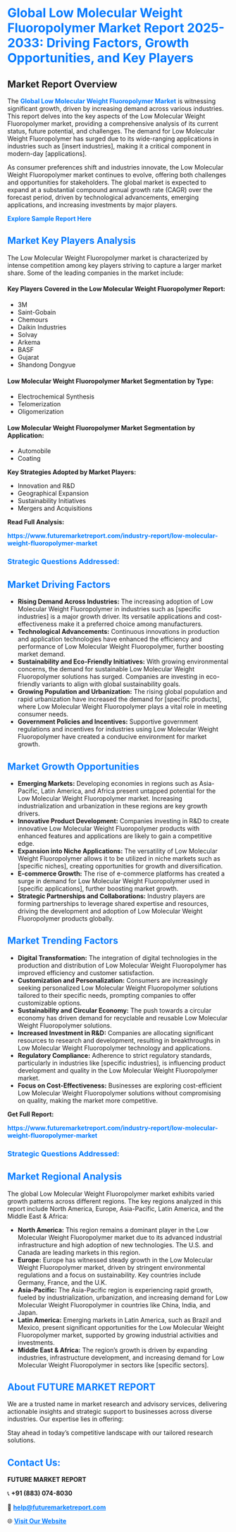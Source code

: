 <h1 style="color: #007BFF;">Global Low Molecular Weight Fluoropolymer Market Report 2025-2033: Driving Factors, Growth Opportunities, and Key Players</h1>

<section id="overview">
<h2>Market Report Overview</h2>
<p>The <a href="https://www.futuremarketreport.com/industry-report/low-molecular-weight-fluoropolymer-market" style="color: #007BFF; text-decoration: none;"><strong>Global Low Molecular Weight Fluoropolymer Market</strong></a> is witnessing significant growth, driven by increasing demand across various industries. This report delves into the key aspects of the Low Molecular Weight Fluoropolymer market, providing a comprehensive analysis of its current status, future potential, and challenges. The demand for Low Molecular Weight Fluoropolymer has surged due to its wide-ranging applications in industries such as [insert industries], making it a critical component in modern-day [applications].</p>
<p>As consumer preferences shift and industries innovate, the Low Molecular Weight Fluoropolymer market continues to evolve, offering both challenges and opportunities for stakeholders. The global market is expected to expand at a substantial compound annual growth rate (CAGR) over the forecast period, driven by technological advancements, emerging applications, and increasing investments by major players.</p>
</section>

<section id="overview">
<p><a href="https://www.futuremarketreport.com/request-sample/reportId=84134" style="color: #007BFF; text-decoration: none;"><strong>Explore Sample Report Here</strong></a></p>
</section>

<section id="key-players">
<h2 style="color: #007BFF;">Market Key Players Analysis</h2>
<p>The Low Molecular Weight Fluoropolymer market is characterized by intense competition among key players striving to capture a larger market share. Some of the leading companies in the market include:</p>
<h4>Key Players Covered in the Low Molecular Weight Fluoropolymer Report:</h4>
<ul><li>3M</li><li>Saint-Gobain</li><li>Chemours</li><li>Daikin Industries</li><li>Solvay</li><li>Arkema</li><li>BASF</li><li>Gujarat</li><li>Shandong Dongyue</li></ul>
<h4>Low Molecular Weight Fluoropolymer Market Segmentation by Type:</h4>
<ul><li>Electrochemical Synthesis</li><li>Telomerization</li><li>Oligomerization</li></ul>

<h4>Low Molecular Weight Fluoropolymer Market Segmentation by Application:</h4>
<ul><li>Automobile</li><li>Coating</li></ul>
<p><strong>Key Strategies Adopted by Market Players:</strong></p>
<ul>
<li>Innovation and R&D</li>
<li>Geographical Expansion</li>
<li>Sustainability Initiatives</li>
<li>Mergers and Acquisitions</li>
</ul>
</section>

<section>
<p><strong>Read Full Analysis: </strong></p><a href="https://www.futuremarketreport.com/industry-report/low-molecular-weight-fluoropolymer-market" style="color: #007BFF; text-decoration: none;"><strong>https://www.futuremarketreport.com/industry-report/low-molecular-weight-fluoropolymer-market</strong></a>
<h3 style="color: #007BFF;">Strategic Questions Addressed:</h3>
</section>

<section id="driving-factors">
<h2 style="color: #007BFF;">Market Driving Factors</h2>
<ul>
<li><strong>Rising Demand Across Industries:</strong> The increasing adoption of Low Molecular Weight Fluoropolymer in industries such as [specific industries] is a major growth driver. Its versatile applications and cost-effectiveness make it a preferred choice among manufacturers.</li>
<li><strong>Technological Advancements:</strong> Continuous innovations in production and application technologies have enhanced the efficiency and performance of Low Molecular Weight Fluoropolymer, further boosting market demand.</li>
<li><strong>Sustainability and Eco-Friendly Initiatives:</strong> With growing environmental concerns, the demand for sustainable Low Molecular Weight Fluoropolymer solutions has surged. Companies are investing in eco-friendly variants to align with global sustainability goals.</li>
<li><strong>Growing Population and Urbanization:</strong> The rising global population and rapid urbanization have increased the demand for [specific products], where Low Molecular Weight Fluoropolymer plays a vital role in meeting consumer needs.</li>
<li><strong>Government Policies and Incentives:</strong> Supportive government regulations and incentives for industries using Low Molecular Weight Fluoropolymer have created a conducive environment for market growth.</li>
</ul>
</section>

<section id="growth-opportunities">
<h2 style="color: #007BFF;">Market Growth Opportunities</h2>
<ul>
<li><strong>Emerging Markets:</strong> Developing economies in regions such as Asia-Pacific, Latin America, and Africa present untapped potential for the Low Molecular Weight Fluoropolymer market. Increasing industrialization and urbanization in these regions are key growth drivers.</li>
<li><strong>Innovative Product Development:</strong> Companies investing in R&D to create innovative Low Molecular Weight Fluoropolymer products with enhanced features and applications are likely to gain a competitive edge.</li>
<li><strong>Expansion into Niche Applications:</strong> The versatility of Low Molecular Weight Fluoropolymer allows it to be utilized in niche markets such as [specific niches], creating opportunities for growth and diversification.</li>
<li><strong>E-commerce Growth:</strong> The rise of e-commerce platforms has created a surge in demand for Low Molecular Weight Fluoropolymer used in [specific applications], further boosting market growth.</li>
<li><strong>Strategic Partnerships and Collaborations:</strong> Industry players are forming partnerships to leverage shared expertise and resources, driving the development and adoption of Low Molecular Weight Fluoropolymer products globally.</li>
</ul>
</section>

<section id="trending-factors">
<h2 style="color: #007BFF;">Market Trending Factors</h2>
<ul>
<li><strong>Digital Transformation:</strong> The integration of digital technologies in the production and distribution of Low Molecular Weight Fluoropolymer has improved efficiency and customer satisfaction.</li>
<li><strong>Customization and Personalization:</strong> Consumers are increasingly seeking personalized Low Molecular Weight Fluoropolymer solutions tailored to their specific needs, prompting companies to offer customizable options.</li>
<li><strong>Sustainability and Circular Economy:</strong> The push towards a circular economy has driven demand for recyclable and reusable Low Molecular Weight Fluoropolymer solutions.</li>
<li><strong>Increased Investment in R&D:</strong> Companies are allocating significant resources to research and development, resulting in breakthroughs in Low Molecular Weight Fluoropolymer technology and applications.</li>
<li><strong>Regulatory Compliance:</strong> Adherence to strict regulatory standards, particularly in industries like [specific industries], is influencing product development and quality in the Low Molecular Weight Fluoropolymer market.</li>
<li><strong>Focus on Cost-Effectiveness:</strong> Businesses are exploring cost-efficient Low Molecular Weight Fluoropolymer solutions without compromising on quality, making the market more competitive.</li>
</ul>
</section>

<section>
<p><strong>Get Full Report: </strong></p><a href="https://www.futuremarketreport.com/industry-report/low-molecular-weight-fluoropolymer-market" style="color: #007BFF; text-decoration: none;"><strong>https://www.futuremarketreport.com/industry-report/low-molecular-weight-fluoropolymer-market</strong></a>
<h3 style="color: #007BFF;">Strategic Questions Addressed:</h3>
</section>


<section id="regional-analysis">
<h2 style="color: #007BFF;">Market Regional Analysis</h2>
<p>The global Low Molecular Weight Fluoropolymer market exhibits varied growth patterns across different regions. The key regions analyzed in this report include North America, Europe, Asia-Pacific, Latin America, and the Middle East & Africa:</p>
<ul>
<li><strong>North America:</strong> This region remains a dominant player in the Low Molecular Weight Fluoropolymer market due to its advanced industrial infrastructure and high adoption of new technologies. The U.S. and Canada are leading markets in this region.</li>
<li><strong>Europe:</strong> Europe has witnessed steady growth in the Low Molecular Weight Fluoropolymer market, driven by stringent environmental regulations and a focus on sustainability. Key countries include Germany, France, and the U.K.</li>
<li><strong>Asia-Pacific:</strong> The Asia-Pacific region is experiencing rapid growth, fueled by industrialization, urbanization, and increasing demand for Low Molecular Weight Fluoropolymer in countries like China, India, and Japan.</li>
<li><strong>Latin America:</strong> Emerging markets in Latin America, such as Brazil and Mexico, present significant opportunities for the Low Molecular Weight Fluoropolymer market, supported by growing industrial activities and investments.</li>
<li><strong>Middle East & Africa:</strong> The region’s growth is driven by expanding industries, infrastructure development, and increasing demand for Low Molecular Weight Fluoropolymer in sectors like [specific sectors].</li>
</ul>
</section>

<footer>
<h2 style="color: #007BFF;">About FUTURE MARKET REPORT</h2>
<p>We are a trusted name in market research and advisory services, delivering actionable insights and strategic support to businesses across diverse industries. Our expertise lies in offering:</p>

<p>Stay ahead in today’s competitive landscape with our tailored research solutions.</p>

<h2 style="color: #007BFF;">Contact Us:</h2>
<p><strong>FUTURE MARKET REPORT</strong></p>
<p>📞 <strong>+91 (883) 074-8030</strong></p>
<p>📧 <strong><a href="mailto:help@futuremarketreport.com" style="color: #007BFF;">help@futuremarketreport.com</a></strong></p>
<p>🌐 <strong><a href="https://www.futuremarketreport.com/" style="color: #007BFF;">Visit Our Website</a></strong></p>
</footer>
